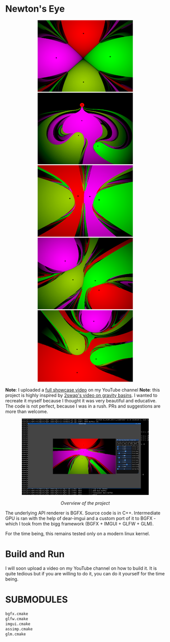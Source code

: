 

# Newton's Eye 

<p align="center" float="left">
<img src="images/normal-formation.png" width="300"    height="225">
	<img src="images/onion-formation.png" width="300" height="225">
<img src="images/pinched-formation.png" width="300"   height="225">
<img src="images/sided-formation.png" width="300"     height="225">
<img src="images/wingman-formation.png" width="300"   height="225">
</p>

**Note**: I uploaded a [full showcase video](https://www.youtube.com/watch?v=zF82NdwvoQ4) on my YouTube channel
**Note**: this project is highly inspired by [2swap's video on gravity basins](https://www.youtube.com/watch?v=LavXSS5Xtbg). I wanted to recreate it myself because I thought it was very beautiful and educative. The code is not perfect, because I was in a rush. PRs and suggestions are more than welcome. 

<p align="center" float="left">
<img src="images/overview.png" width="400">
</p>

<p align="center"><i>Overview of the project</i></p>

The underlying API renderer is BGFX. Source code is in C++. Intermediate GPU is ran with the help of dear-imgui and a custom port of it to BGFX - which I took from the bigg framework (BGFX + IMGUI + GLFW + GLM). 

For the time being, this remains tested only on a modern linux kernel.

# Build and Run 

I will soon upload a video on my YouTube channel on how to build it. It is quite tedious but if you are willing to do it, you can do it yourself for the time being. 

# SUBMODULES

	bgfx.cmake 
	glfw.cmake 
	imgui.cmake 
	assimp.cmake 
	glm.cmake
	
